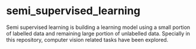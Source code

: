 # semi_supervised_learning

Semi supervised learning is building a learning model using a small portion of labelled data and remaining large portion of unlabelled data. 
Specially in this repository, computer vision related tasks have been explored.